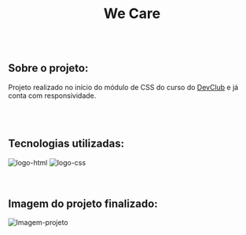 <h1 align="center">We Care</h1>
<br>
<br>

<h2><b>Sobre o projeto:</b></h2>
<p>Projeto realizado no início do módulo de CSS do curso do <a href="https://rodolfomori.com.br/devclub">DevClub</a> e já conta com responsividade.</p>
<br>
<br>

<h2><b>Tecnologias utilizadas:</b></h2>
    <img src="https://img.shields.io/badge/HTML5-E34F26?style=for-the-badge&logo=html5&logoColor=white" alt="logo-html"/>
    <img src="https://img.shields.io/badge/CSS3-1572B6?style=for-the-badge&logo=css3&logoColor=white" alt="logo-css"/>
    
<br>
<br>
<br>

<h2><b>Imagem do projeto finalizado:</b></h2>
<img src="https://github.com/RafaelCampos23/projeto-CSS--We-Care/blob/master/img/Projeto%20CSS%20-%20We%20Care.jpg?raw=true" alt="Imagem-projeto"></img>